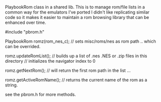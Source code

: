 PlaybookRom class in a shared lib. This is to manage rom/file lists in a common way for the emulators I've ported I didn't like replicating similar code so it makes it easier to maintain a rom browsing library that can be enhanced over time.

#include "pbrom.h"

PlaybookRom romz(rom_nes_c);
// sets misc/roms/nes as rom path .. which can be overrided.


romz.updateRomList();
// builds up a list of .nes .NES or .zip files in this directory 
// initializes the navigator index to 0

romz.getNextRom();
// will return the first rom path in the list ...

romz.getActiveRomName();
// returns the current name of the rom as a string.

see the pbrom.h for more methods.

